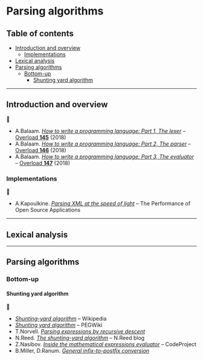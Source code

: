 # Parsing algorithms <!-- omit in toc -->

## Table of contents <!-- omit in toc -->

- [Introduction and overview](#introduction-and-overview)
	- [Implementations](#implementations)
- [Lexical analysis](#lexical-analysis)
- [Parsing algorithms](#parsing-algorithms)
	- [Bottom-up](#bottom-up)
		- [Shunting yard algorithm](#shunting-yard-algorithm)

---

## Introduction and overview

:link:

- A.Balaam. [*How to write a programming language: Part 1, The lexer*](https://accu.org/journals/overload/26/145/balaam_2510/) – [Overload **145**](https://accu.org/journals/overload/overload145) (2018)
- A.Balaam. [*How to write a programming language: Part 2, The parser*](https://accu.org/journals/overload/26/146/balaam_2532/) – [Overload **146**](https://accu.org/journals/overload/overload146) (2018)
- A.Balaam. [*How to write a programming language: Part 3, The evaluator*](https://accu.org/journals/overload/26/147/balaam_2565/) – [Overload **147**](https://accu.org/journals/overload/overload147) (2018)


### Implementations

:link:

- A.Kapoulkine. [*Parsing XML at the speed of light*](https://www.aosabook.org/en/posa/parsing-xml-at-the-speed-of-light.html) – The Performance of Open Source Applications

---

## Lexical analysis

---

## Parsing algorithms

### Bottom-up

#### Shunting yard algorithm

:link:

- [*Shunting-yard algorithm*](https://en.wikipedia.org/wiki/Shunting-yard_algorithm) – Wikipedia
- [*Shunting yard algorithm*](https://web.archive.org/web/20180807214703/http://wcipeg.com/wiki/Shunting_yard_algorithm) – PEGWiki
- T.Norvell. [*Parsing expressions by recursive descent*](https://www.engr.mun.ca/~theo/Misc/exp_parsing.htm#shunting_yard)
- N.Reed. [*The shunting-yard algorithm*](http://www.reedbeta.com/blog/the-shunting-yard-algorithm/) – N.Reed blog
- Z.Nasibov. [*Inside the mathematical expressions evaluator*](https://www.codeproject.com/Articles/21137/Inside-the-Mathematical-Expressions-Evaluator) – CodeProject
- B.Miller, D.Ranum. [*General infix-to-postfix conversion*](https://interactivepython.org/runestone/static/pythonds/BasicDS/InfixPrefixandPostfixExpressions.html#general-infix-to-postfix-conversion)

